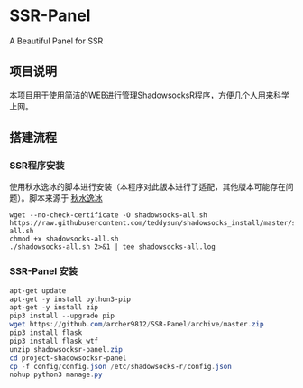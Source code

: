 # SSR-Panel
A Beautiful Panel for SSR

## 项目说明 ##
本项目用于使用简洁的WEB进行管理ShadowsocksR程序，方便几个人用来科学上网。

## 搭建流程 ##
### SSR程序安装 ###
使用秋水逸冰的脚本进行安装（本程序对此版本进行了适配，其他版本可能存在问题）。脚本来源于 [秋水逸冰](https://teddysun.com/486.html)
```Shell
wget --no-check-certificate -O shadowsocks-all.sh https://raw.githubusercontent.com/teddysun/shadowsocks_install/master/shadowsocks-all.sh
chmod +x shadowsocks-all.sh
./shadowsocks-all.sh 2>&1 | tee shadowsocks-all.log
```
### SSR-Panel 安装 ###
```PowerShell
apt-get update
apt-get -y install python3-pip
apt-get -y install zip
pip3 install --upgrade pip
wget https://github.com/archer9812/SSR-Panel/archive/master.zip
pip3 install flask
pip3 install flask_wtf
unzip shadowsocksr-panel.zip
cd project-shadowsocksr-panel
cp -f config/config.json /etc/shadowsocks-r/config.json
nohup python3 manage.py
```
